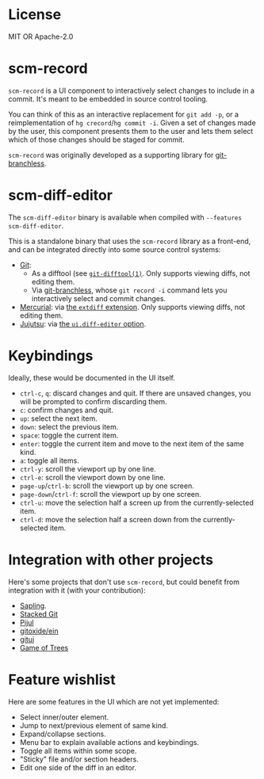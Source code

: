 # License

MIT OR Apache-2.0

# scm-record

`scm-record` is a UI component to interactively select changes to include in a commit. It's meant to be embedded in source control tooling.

You can think of this as an interactive replacement for `git add -p`, or a reimplementation of `hg crecord`/`hg commit -i`. Given a set of changes made by the user, this component presents them to the user and lets them select which of those changes should be staged for commit.

`scm-record` was originally developed as a supporting library for
[git-branchless](https://github.com/arxanas/git-branchless).

# scm-diff-editor

The `scm-diff-editor` binary is available when compiled with `--features scm-diff-editor`.

This is a standalone binary that uses the `scm-record` library as a front-end, and can be integrated directly into some source control systems:

- [Git](https://git-scm.org):
  - As a difftool (see [`git-difftool(1)`](https://git-scm.com/docs/git-difftool). Only supports viewing diffs, not editing them.
  - Via [git-branchless](https://github.com/arxanas/git-branchless), whose `git record -i` command lets you interactively select and commit changes.
- [Mercurial](https://www.mercurial-scm.org/): via [the `extdiff` extension](https://wiki.mercurial-scm.org/ExtdiffExtension). Only supports viewing diffs, not editing them.
- [Jujutsu](https://github.com/martinvonz/jj): via [the `ui.diff-editor` option](https://github.com/martinvonz/jj/blob/main/docs/config.md#editing-diffs).

# Keybindings

Ideally, these would be documented in the UI itself.

- `ctrl-c`, `q`: discard changes and quit. If there are unsaved changes, you will be prompted to confirm discarding them.
- `c`: confirm changes and quit.
- `up`: select the next item.
- `down`: select the previous item.
- `space`: toggle the current item.
- `enter`: toggle the current item and move to the next item of the same kind.
- `a`: toggle all items.
- `ctrl-y`: scroll the viewport up by one line.
- `ctrl-e`: scroll the viewport down by one line.
- `page-up`/`ctrl-b`: scroll the viewport up by one screen.
- `page-down`/`ctrl-f`: scroll the viewport up by one screen.
- `ctrl-u`: move the selection half a screen up from the currently-selected item.
- `ctrl-d`: move the selection half a screen down from the currently-selected item.

# Integration with other projects

Here's some projects that don't use `scm-record`, but could benefit from integration with it (with your contribution):

- [Sapling](https://sapling-scm.com/).
- [Stacked Git](https://stacked-git.github.io/)
- [Pijul](https://pijul.org/)
- [gitoxide/ein](https://github.com/Byron/gitoxide)
- [gitui](https://github.com/extrawurst/gitui)
- [Game of Trees](https://gameoftrees.org/)

# Feature wishlist

Here are some features in the UI which are not yet implemented:

- Select inner/outer element.
- Jump to next/previous element of same kind.
- Expand/collapse sections.
- Menu bar to explain available actions and keybindings.
- Toggle all items within some scope.
- "Sticky" file and/or section headers.
- Edit one side of the diff in an editor.
